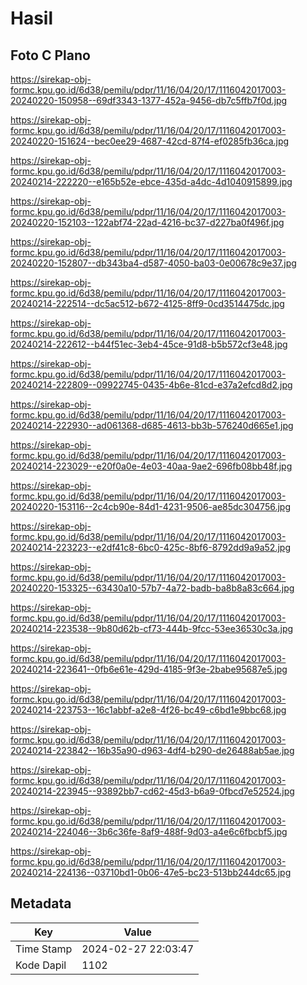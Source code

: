 # Hasil

## Foto C Plano

https://sirekap-obj-formc.kpu.go.id/6d38/pemilu/pdpr/11/16/04/20/17/1116042017003-20240220-150958--69df3343-1377-452a-9456-db7c5ffb7f0d.jpg

https://sirekap-obj-formc.kpu.go.id/6d38/pemilu/pdpr/11/16/04/20/17/1116042017003-20240220-151624--bec0ee29-4687-42cd-87f4-ef0285fb36ca.jpg

https://sirekap-obj-formc.kpu.go.id/6d38/pemilu/pdpr/11/16/04/20/17/1116042017003-20240214-222220--e165b52e-ebce-435d-a4dc-4d1040915899.jpg

https://sirekap-obj-formc.kpu.go.id/6d38/pemilu/pdpr/11/16/04/20/17/1116042017003-20240220-152103--122abf74-22ad-4216-bc37-d227ba0f496f.jpg

https://sirekap-obj-formc.kpu.go.id/6d38/pemilu/pdpr/11/16/04/20/17/1116042017003-20240220-152807--db343ba4-d587-4050-ba03-0e00678c9e37.jpg

https://sirekap-obj-formc.kpu.go.id/6d38/pemilu/pdpr/11/16/04/20/17/1116042017003-20240214-222514--dc5ac512-b672-4125-8ff9-0cd3514475dc.jpg

https://sirekap-obj-formc.kpu.go.id/6d38/pemilu/pdpr/11/16/04/20/17/1116042017003-20240214-222612--b44f51ec-3eb4-45ce-91d8-b5b572cf3e48.jpg

https://sirekap-obj-formc.kpu.go.id/6d38/pemilu/pdpr/11/16/04/20/17/1116042017003-20240214-222809--09922745-0435-4b6e-81cd-e37a2efcd8d2.jpg

https://sirekap-obj-formc.kpu.go.id/6d38/pemilu/pdpr/11/16/04/20/17/1116042017003-20240214-222930--ad061368-d685-4613-bb3b-576240d665e1.jpg

https://sirekap-obj-formc.kpu.go.id/6d38/pemilu/pdpr/11/16/04/20/17/1116042017003-20240214-223029--e20f0a0e-4e03-40aa-9ae2-696fb08bb48f.jpg

https://sirekap-obj-formc.kpu.go.id/6d38/pemilu/pdpr/11/16/04/20/17/1116042017003-20240220-153116--2c4cb90e-84d1-4231-9506-ae85dc304756.jpg

https://sirekap-obj-formc.kpu.go.id/6d38/pemilu/pdpr/11/16/04/20/17/1116042017003-20240214-223223--e2df41c8-6bc0-425c-8bf6-8792dd9a9a52.jpg

https://sirekap-obj-formc.kpu.go.id/6d38/pemilu/pdpr/11/16/04/20/17/1116042017003-20240220-153325--63430a10-57b7-4a72-badb-ba8b8a83c664.jpg

https://sirekap-obj-formc.kpu.go.id/6d38/pemilu/pdpr/11/16/04/20/17/1116042017003-20240214-223538--9b80d62b-cf73-444b-9fcc-53ee36530c3a.jpg

https://sirekap-obj-formc.kpu.go.id/6d38/pemilu/pdpr/11/16/04/20/17/1116042017003-20240214-223641--0fb6e61e-429d-4185-9f3e-2babe95687e5.jpg

https://sirekap-obj-formc.kpu.go.id/6d38/pemilu/pdpr/11/16/04/20/17/1116042017003-20240214-223753--16c1abbf-a2e8-4f26-bc49-c6bd1e9bbc68.jpg

https://sirekap-obj-formc.kpu.go.id/6d38/pemilu/pdpr/11/16/04/20/17/1116042017003-20240214-223842--16b35a90-d963-4df4-b290-de26488ab5ae.jpg

https://sirekap-obj-formc.kpu.go.id/6d38/pemilu/pdpr/11/16/04/20/17/1116042017003-20240214-223945--93892bb7-cd62-45d3-b6a9-0fbcd7e52524.jpg

https://sirekap-obj-formc.kpu.go.id/6d38/pemilu/pdpr/11/16/04/20/17/1116042017003-20240214-224046--3b6c36fe-8af9-488f-9d03-a4e6c6fbcbf5.jpg

https://sirekap-obj-formc.kpu.go.id/6d38/pemilu/pdpr/11/16/04/20/17/1116042017003-20240214-224136--03710bd1-0b06-47e5-bc23-513bb244dc65.jpg


## Metadata

| Key        | Value               |
| ---------- | ------------------- |
| Time Stamp | 2024-02-27 22:03:47 |
| Kode Dapil | 1102                |



